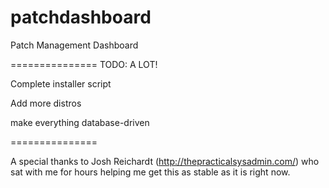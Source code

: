 patchdashboard
==============

Patch Management Dashboard


===============
TODO: A LOT!


Complete installer script


Add more distros


make everything database-driven

===============

A special thanks to Josh Reichardt (http://thepracticalsysadmin.com/) who sat with me for hours helping me get this as stable as it is right now.